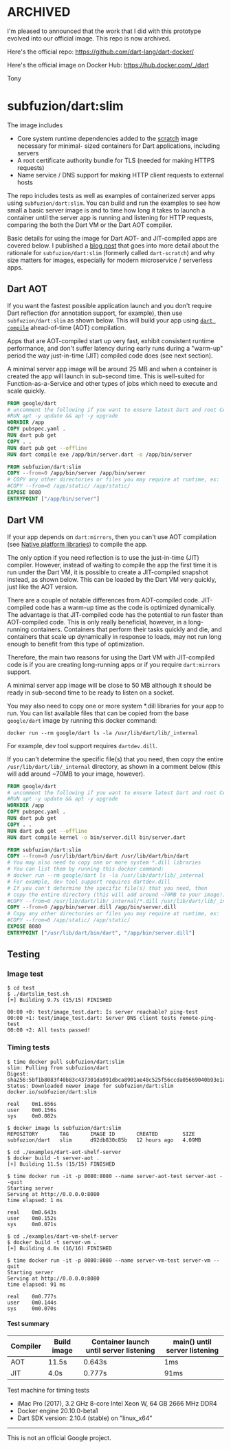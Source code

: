 # ARCHIVED

I'm pleased to announced that the work that I did with this prototype evolved into our official image. This repo is now archived.

Here's the official repo:
https://github.com/dart-lang/dart-docker/

Here's the official image on Docker Hub:
https://hub.docker.com/_/dart

Tony


# subfuzion/dart:slim

The image includes
* Core system runtime dependencies added to the
  [scratch](https://hub.docker.com/_/scratch) image necessary for minimal-
  sized containers for Dart applications, including servers
* A root certificate authority bundle for TLS (needed for making HTTPS requests)
* Name service / DNS support for making HTTP client requests to external hosts

The repo includes tests as well as examples of containerized server apps using
`subfuzion/dart:slim`. You can build and run the examples to see how small a
basic server image is and to time how long it takes to launch a container
until the server app is running and listening for HTTP requests, comparing
the both the Dart VM or the Dart AOT compiler.

Basic details for using the image for Dart AOT- and JIT-compiled apps are
covered below. I published a
[blog post](https://medium.com/google-cloud/build-slim-docker-images-for-dart-apps-ee98ea1d1cf7)
that goes into more detail about the rationale for `subfuzion/dart:slim`
(formerly called `dart-scratch`) and why size matters for images, especially
for modern microservice / serverless apps.

## Dart AOT

If you want the fastest possible application launch and you don't require
Dart reflection (for annotation support, for example), then use
`subfuzion/dart:slim` as shown below. This will build your app using
[`dart compile`](https://dart.dev/tools/dart-tool) ahead-of-time (AOT)
compilation.

Apps that are AOT-compiled start up very fast, exhibit consistent runtime
performance, and don't suffer latency during early runs during a "warm-up"
period the way just-in-time (JIT) compiled code does (see next section).

A minimal server app image will be around 25 MB and when a container is
created the app will launch in sub-second time. This is well-suited for
Function-as-a-Service and other types of jobs which need to execute and
scale quickly. 

```dockerfile
FROM google/dart
# uncomment the following if you want to ensure latest Dart and root CA bundle
#RUN apt -y update && apt -y upgrade
WORKDIR /app
COPY pubspec.yaml .
RUN dart pub get
COPY . .
RUN dart pub get --offline
RUN dart compile exe /app/bin/server.dart -o /app/bin/server

FROM subfuzion/dart:slim
COPY --from=0 /app/bin/server /app/bin/server
# COPY any other directories or files you may require at runtime, ex:
#COPY --from=0 /app/static/ /app/static/
EXPOSE 8080
ENTRYPOINT ["/app/bin/server"]
```

## Dart VM

If your app depends on `dart:mirrors`, then you can't use AOT compilation (see
[Native platform libraries](https://dart.dev/guides/libraries#native-platform-libraries))
to compile the app.

The only option if you need reflection is to use the just-in-time (JIT)
compiler. However, instead of waiting to compile the app the first time it
is run under the Dart VM, it is possible to create a JIT-compiled snapshot
instead, as shown below. This can be loaded by the Dart VM very quickly, just
like the AOT version.

There are a couple of notable differences from AOT-compiled code. JIT-compiled 
code has a warm-up time as the code is optimized dynamically. The advantage is
that JIT-compiled code has the potential to run faster than AOT-compiled
code. This is only really beneficial, however, in a long-running containers.
Containers that perform their tasks quickly and die, and containers that
scale up dynamically in response to loads, may not run long enough to 
benefit from this type of optimization.

Therefore, the main two reasons for using the Dart VM with JIT-compiled
code is if you are creating long-running apps or if you require `dart:mirrors`
support.

A minimal server app image will be close to 50 MB although it should be 
ready in sub-second time to be ready to listen on a socket. 

You may also need to copy one or more system *.dill libraries for your app
to run. You can list available files that can be copied from the base
`google/dart` image by running this docker command:

```shell
docker run --rm google/dart ls -la /usr/lib/dart/lib/_internal
```

For example, dev tool support requires `dartdev.dill`.

If you can't determine the specific file(s) that you need, then copy the entire 
`/usr/lib/dart/lib/_internal` directory, as shown in a comment below (this will
add around ~70MB to your image, however).

```dockerfile
FROM google/dart
# uncomment the following if you want to ensure latest Dart and root CA bundle
#RUN apt -y update && apt -y upgrade
WORKDIR /app
COPY pubspec.yaml .
RUN dart pub get
COPY . .
RUN dart pub get --offline
RUN dart compile kernel -o bin/server.dill bin/server.dart

FROM subfuzion/dart:slim
COPY --from=0 /usr/lib/dart/bin/dart /usr/lib/dart/bin/dart
# You may also need to copy one or more system *.dill libraries
# You can list them by running this docker command:
# docker run --rm google/dart ls -la /usr/lib/dart/lib/_internal
# For example, dev tool support requires dartdev.dill
# If you can't determine the specific file(s) that you need, then
# copy the entire directory (this will add around ~70MB to your image!)
#COPY --from=0 /usr/lib/dart/lib/_internal/*.dill /usr/lib/dart/lib/_internal/
COPY --from=0 /app/bin/server.dill /app/bin/server.dill
# Copy any other directories or files you may require at runtime, ex:
#COPY --from=0 /app/static/ /app/static/
EXPOSE 8080
ENTRYPOINT ["/usr/lib/dart/bin/dart", "/app/bin/server.dill"]
```

## Testing

### Image test

```shell
$ cd test
$ ./dartslim_test.sh
[+] Building 9.7s (15/15) FINISHED

00:00 +0: test/image_test.dart: Is server reachable? ping-test
00:00 +1: test/image_test.dart: Server DNS client tests remote-ping-test
00:00 +2: All tests passed!
```

### Timing tests

```shell
$ time docker pull subfuzion/dart:slim
slim: Pulling from subfuzion/dart
Digest: sha256:5bf1b8083f40b83c437301da991dbca8901ae48c525f56ccda05669040b93e1a
Status: Downloaded newer image for subfuzion/dart:slim
docker.io/subfuzion/dart:slim

real    0m1.656s
user    0m0.156s
sys     0m0.082s

$ docker image ls subfuzion/dart:slim
REPOSITORY       TAG       IMAGE ID       CREATED        SIZE
subfuzion/dart   slim      d92db830c85b   12 hours ago   4.09MB
```

```shell
$ cd ./examples/dart-aot-shelf-server
$ docker build -t server-aot .
[+] Building 11.5s (15/15) FINISHED

$ time docker run -it -p 8080:8080 --name server-aot-test server-aot --quit
Starting server
Serving at http://0.0.0.0:8080
time elapsed: 1 ms

real    0m0.643s
user    0m0.152s
sys     0m0.071s
```

```shell
$ cd ./examples/dart-vm-shelf-server
$ docker build -t server-vm .
[+] Building 4.0s (16/16) FINISHED

$ time docker run -it -p 8080:8080 --name server-vm-test server-vm --quit
Starting server
Serving at http://0.0.0.0:8080
time elapsed: 91 ms

real    0m0.777s
user    0m0.144s
sys     0m0.070s
```

#### Test summary

| Compiler | Build image | Container launch until server listening | main() until server listening |
|----------|-------------|-----------------------------------------|-------------------------------|
| AOT      | 11.5s       | 0.643s                                  | 1ms                           |
| JIT      | 4.0s        | 0.777s                                  | 91ms                          |

Test machine for timing tests

* iMac Pro (2017), 3.2 GHz 8-core Intel Xeon W, 64 GB 2666 MHz DDR4
* Docker engine 20.10.0-beta1
* Dart SDK version: 2.10.4 (stable) on "linux_x64"


---
This is not an official Google project.
